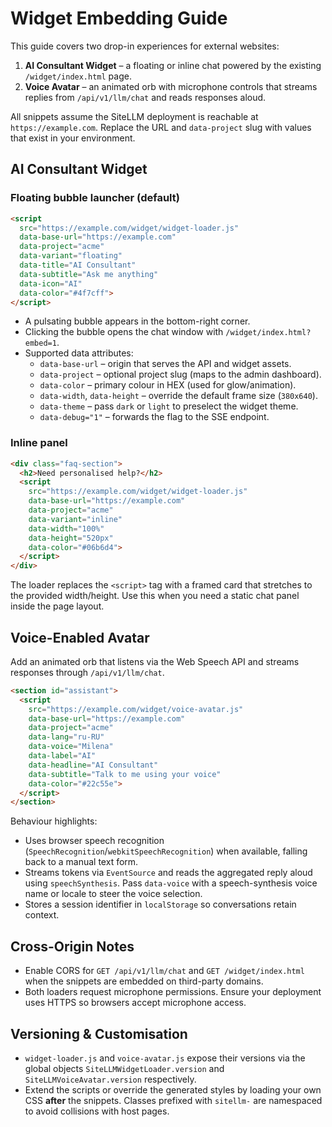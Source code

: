 Widget Embedding Guide
======================

This guide covers two drop-in experiences for external websites:

1. **AI Consultant Widget** – a floating or inline chat powered by the existing
   `/widget/index.html` page.
2. **Voice Avatar** – an animated orb with microphone controls that streams
   replies from `/api/v1/llm/chat` and reads responses aloud.

All snippets assume the SiteLLM deployment is reachable at
`https://example.com`. Replace the URL and `data-project` slug with values that
exist in your environment.

AI Consultant Widget
--------------------

### Floating bubble launcher (default)

```html
<script
  src="https://example.com/widget/widget-loader.js"
  data-base-url="https://example.com"
  data-project="acme"
  data-variant="floating"
  data-title="AI Consultant"
  data-subtitle="Ask me anything"
  data-icon="AI"
  data-color="#4f7cff">
</script>
```

* A pulsating bubble appears in the bottom-right corner.
* Clicking the bubble opens the chat window with `/widget/index.html?embed=1`.
* Supported data attributes:
  * `data-base-url` – origin that serves the API and widget assets.
  * `data-project` – optional project slug (maps to the admin dashboard).
  * `data-color` – primary colour in HEX (used for glow/animation).
  * `data-width`, `data-height` – override the default frame size (`380x640`).
  * `data-theme` – pass `dark` or `light` to preselect the widget theme.
  * `data-debug="1"` – forwards the flag to the SSE endpoint.

### Inline panel

```html
<div class="faq-section">
  <h2>Need personalised help?</h2>
  <script
    src="https://example.com/widget/widget-loader.js"
    data-base-url="https://example.com"
    data-project="acme"
    data-variant="inline"
    data-width="100%"
    data-height="520px"
    data-color="#06b6d4">
  </script>
</div>
```

The loader replaces the `<script>` tag with a framed card that stretches to the
provided width/height. Use this when you need a static chat panel inside the
page layout.

Voice-Enabled Avatar
--------------------

Add an animated orb that listens via the Web Speech API and streams responses
through `/api/v1/llm/chat`.

```html
<section id="assistant">
  <script
    src="https://example.com/widget/voice-avatar.js"
    data-base-url="https://example.com"
    data-project="acme"
    data-lang="ru-RU"
    data-voice="Milena"
    data-label="AI"
    data-headline="AI Consultant"
    data-subtitle="Talk to me using your voice"
    data-color="#22c55e">
  </script>
</section>
```

Behaviour highlights:

* Uses browser speech recognition (`SpeechRecognition`/`webkitSpeechRecognition`)
  when available, falling back to a manual text form.
* Streams tokens via `EventSource` and reads the aggregated reply aloud using
  `speechSynthesis`. Pass `data-voice` with a speech-synthesis voice name or
  locale to steer the voice selection.
* Stores a session identifier in `localStorage` so conversations retain context.

Cross-Origin Notes
------------------

* Enable CORS for `GET /api/v1/llm/chat` and `GET /widget/index.html` when the
  snippets are embedded on third-party domains.
* Both loaders request microphone permissions. Ensure your deployment uses
  HTTPS so browsers accept microphone access.

Versioning & Customisation
--------------------------

* `widget-loader.js` and `voice-avatar.js` expose their versions via the global
  objects `SiteLLMWidgetLoader.version` and `SiteLLMVoiceAvatar.version` respectively.
* Extend the scripts or override the generated styles by loading your own CSS
  **after** the snippets. Classes prefixed with `sitellm-` are namespaced to
  avoid collisions with host pages.
